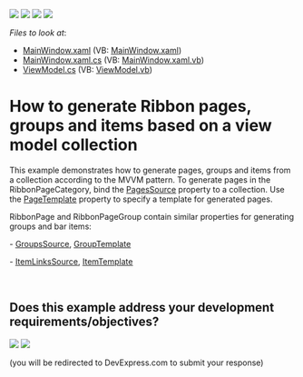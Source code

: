 <!-- default badges list -->
![](https://img.shields.io/endpoint?url=https://codecentral.devexpress.com/api/v1/VersionRange/128655557/21.1.5%2B)
[![](https://img.shields.io/badge/Open_in_DevExpress_Support_Center-FF7200?style=flat-square&logo=DevExpress&logoColor=white)](https://supportcenter.devexpress.com/ticket/details/E5215)
[![](https://img.shields.io/badge/📖_How_to_use_DevExpress_Examples-e9f6fc?style=flat-square)](https://docs.devexpress.com/GeneralInformation/403183)
[![](https://img.shields.io/badge/💬_Leave_Feedback-feecdd?style=flat-square)](#does-this-example-address-your-development-requirementsobjectives)
<!-- default badges end -->
<!-- default file list -->
*Files to look at*:

* [MainWindow.xaml](./CS/Q521663/MainWindow.xaml) (VB: [MainWindow.xaml](./VB/Q521663/MainWindow.xaml))
* [MainWindow.xaml.cs](./CS/Q521663/MainWindow.xaml.cs) (VB: [MainWindow.xaml.vb](./VB/Q521663/MainWindow.xaml.vb))
* [ViewModel.cs](./CS/Q521663/ViewModel.cs) (VB: [ViewModel.vb](./VB/Q521663/ViewModel.vb))
<!-- default file list end -->
# How to generate Ribbon pages, groups and items based on a view model collection


<p>This example demonstrates how to generate pages, groups and items from a collection according to the MVVM pattern. To generate pages in the RibbonPageCategory, bind the <a href="https://documentation.devexpress.com/#WPF/DevExpressXpfRibbonRibbonPageCategoryBase_PagesSourcetopic"><u>PagesSource</u></a> property to a collection. Use the <a href="https://documentation.devexpress.com/#WPF/DevExpressXpfRibbonRibbonPageCategoryBase_PageTemplatetopic"><u>PageTemplate</u></a> property to specify a template for generated pages.</p><p>RibbonPage and RibbonPageGroup contain similar properties for generating groups and bar items:</p><p>- <a href="https://documentation.devexpress.com/#WPF/DevExpressXpfRibbonRibbonPage_GroupsSourcetopic"><u>GroupsSource</u></a>, <a href="https://documentation.devexpress.com/#WPF/DevExpressXpfRibbonRibbonPage_GroupTemplatetopic"><u>GroupTemplate</u></a></p><p>- <a href="https://documentation.devexpress.com/#WPF/DevExpressXpfRibbonRibbonPageGroup_ItemLinksSourcetopic"><u>ItemLinksSource</u></a>, <a href="https://documentation.devexpress.com/#WPF/DevExpressXpfRibbonRibbonPageGroup_ItemTemplatetopic"><u>ItemTemplate</u></a></p>

<br/>


<!-- feedback -->
## Does this example address your development requirements/objectives?

[<img src="https://www.devexpress.com/support/examples/i/yes-button.svg"/>](https://www.devexpress.com/support/examples/survey.xml?utm_source=github&utm_campaign=wpf-ribbon-generate-pages-groups-and-items-from-viewmodel-collection&~~~was_helpful=yes) [<img src="https://www.devexpress.com/support/examples/i/no-button.svg"/>](https://www.devexpress.com/support/examples/survey.xml?utm_source=github&utm_campaign=wpf-ribbon-generate-pages-groups-and-items-from-viewmodel-collection&~~~was_helpful=no)

(you will be redirected to DevExpress.com to submit your response)
<!-- feedback end -->
